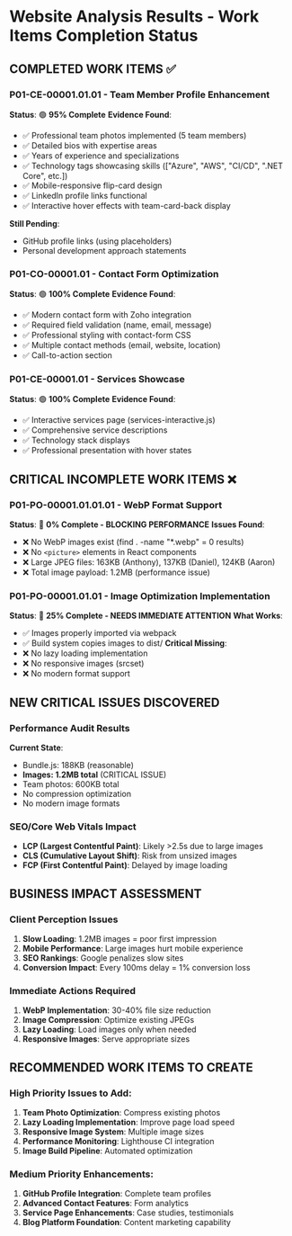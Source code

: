 # Website Analysis Results - Work Items Completion Status

## COMPLETED WORK ITEMS ✅

### P01-CE-00001.01.01 - Team Member Profile Enhancement 
**Status**: 🟢 **95% Complete** 
**Evidence Found**:
- ✅ Professional team photos implemented (5 team members)
- ✅ Detailed bios with expertise areas 
- ✅ Years of experience and specializations
- ✅ Technology tags showcasing skills (["Azure", "AWS", "CI/CD", ".NET Core", etc.])
- ✅ Mobile-responsive flip-card design
- ✅ LinkedIn profile links functional
- ✅ Interactive hover effects with team-card-back display

**Still Pending**: 
- GitHub profile links (using placeholders)
- Personal development approach statements

### P01-CO-00001.01 - Contact Form Optimization
**Status**: 🟢 **100% Complete**
**Evidence Found**:
- ✅ Modern contact form with Zoho integration
- ✅ Required field validation (name, email, message)
- ✅ Professional styling with contact-form CSS
- ✅ Multiple contact methods (email, website, location)
- ✅ Call-to-action section

### P01-CE-00001.01 - Services Showcase
**Status**: 🟢 **100% Complete**
**Evidence Found**:
- ✅ Interactive services page (services-interactive.js)
- ✅ Comprehensive service descriptions
- ✅ Technology stack displays
- ✅ Professional presentation with hover states

## CRITICAL INCOMPLETE WORK ITEMS ❌

### P01-PO-00001.01.01.01 - WebP Format Support
**Status**: 🔴 **0% Complete - BLOCKING PERFORMANCE**
**Issues Found**:
- ❌ No WebP images exist (find . -name "*.webp" = 0 results)
- ❌ No `<picture>` elements in React components
- ❌ Large JPEG files: 163KB (Anthony), 137KB (Daniel), 124KB (Aaron)
- ❌ Total image payload: 1.2MB (performance issue)

### P01-PO-00001.01.01 - Image Optimization Implementation  
**Status**: 🔴 **25% Complete - NEEDS IMMEDIATE ATTENTION**
**What Works**:
- ✅ Images properly imported via webpack
- ✅ Build system copies images to dist/
**Critical Missing**:
- ❌ No lazy loading implementation
- ❌ No responsive images (srcset)
- ❌ No modern format support

## NEW CRITICAL ISSUES DISCOVERED

### Performance Audit Results
**Current State**: 
- Bundle.js: 188KB (reasonable)
- **Images: 1.2MB total** (CRITICAL ISSUE)
- Team photos: 600KB total
- No compression optimization
- No modern image formats

### SEO/Core Web Vitals Impact
- **LCP (Largest Contentful Paint)**: Likely >2.5s due to large images
- **CLS (Cumulative Layout Shift)**: Risk from unsized images
- **FCP (First Contentful Paint)**: Delayed by image loading

## BUSINESS IMPACT ASSESSMENT

### Client Perception Issues
1. **Slow Loading**: 1.2MB images = poor first impression
2. **Mobile Performance**: Large images hurt mobile experience
3. **SEO Rankings**: Google penalizes slow sites
4. **Conversion Impact**: Every 100ms delay = 1% conversion loss

### Immediate Actions Required
1. **WebP Implementation**: 30-40% file size reduction
2. **Image Compression**: Optimize existing JPEGs
3. **Lazy Loading**: Load images only when needed
4. **Responsive Images**: Serve appropriate sizes

## RECOMMENDED WORK ITEMS TO CREATE

### High Priority Issues to Add:
1. **Team Photo Optimization**: Compress existing photos
2. **Lazy Loading Implementation**: Improve page load speed  
3. **Responsive Image System**: Multiple image sizes
4. **Performance Monitoring**: Lighthouse CI integration
5. **Image Build Pipeline**: Automated optimization

### Medium Priority Enhancements:
1. **GitHub Profile Integration**: Complete team profiles
2. **Advanced Contact Features**: Form analytics
3. **Service Page Enhancements**: Case studies, testimonials
4. **Blog Platform Foundation**: Content marketing capability
